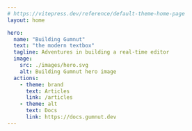 ```yaml
---
# https://vitepress.dev/reference/default-theme-home-page
layout: home

hero:
  name: "Building Gumnut"
  text: "the modern textbox"
  tagline: Adventures in building a real-time editor
  image:
    src: ./images/hero.svg
    alt: Building Gumnut hero image
  actions:
    - theme: brand
      text: Articles
      link: /articles
    - theme: alt
      text: Docs
      link: https://docs.gumnut.dev
---
```


<script setup>
import RecentPosts from './.vitepress/theme/components/RecentPosts.vue'
</script>

<RecentPosts />
